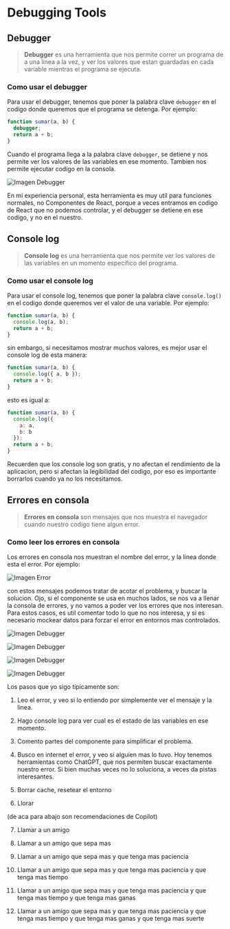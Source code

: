 # Debugging Tools

## Debugger

> **Debugger** es una herramienta que nos permite correr un programa de a una linea a la vez, y ver los valores que estan guardadas en cada variable mientras el programa se ejecuta.

### Como usar el debugger

Para usar el debugger, tenemos que poner la palabra clave `debugger` en el codigo donde queremos que el programa se detenga. Por ejemplo:

```js
function sumar(a, b) {
  debugger;
  return a + b;
}
```

Cuando el programa llega a la palabra clave `debugger`, se detiene y nos permite ver los valores de las variables en ese momento. Tambien nos permite ejecutar codigo en la consola.

![Imagen Debugger](https://github.com/gabymorgi/F3-classes-vite/blob/main/public/debugger.png)

En mi experiencia personal, esta herramienta es muy util para funciones normales, no Componentes de React, porque a veces entramos en codigo de React que no podemos controlar, y el debugger se detiene en ese codigo, y no en el nuestro.

## Console log

> **Console log** es una herramienta que nos permite ver los valores de las variables en un momento especifico del programa.

### Como usar el console log

Para usar el console log, tenemos que poner la palabra clave `console.log()` en el codigo donde queremos ver el valor de una variable. Por ejemplo:

```js
function sumar(a, b) {
  console.log(a, b);
  return a + b;
}
```

sin embargo, si necesitamos mostrar muchos valores, es mejor usar el console log de esta manera:

```js
function sumar(a, b) {
  console.log({ a, b });
  return a + b;
}
```

esto es igual a:

```js
function sumar(a, b) {
  console.log({
    a: a,
    b: b
  });
  return a + b;
}
```

Recuerden que los console log son gratis, y no afectan el rendimiento de la aplicacion, pero si afectan la legibilidad del codigo, por eso es importante borrarlos cuando ya no los necesitamos.

## Errores en consola

> **Errores en consola** son mensajes que nos muestra el navegador cuando nuestro codigo tiene algun error.

### Como leer los errores en consola

Los errores en consola nos muestran el nombre del error, y la linea donde esta el error. Por ejemplo:

![Imagen Error](https://github.com/gabymorgi/F3-classes-vite/blob/main/public/error.png)

con estos mensajes podemos tratar de acotar el problema, y buscar la solucion.
Ojo, si el componente se usa en muchos lados, se nos va a llenar la consola de errores, y no vamos a poder ver los errores que nos interesan.
Para estos casos, es util comentar todo lo que no nos interesa, y si es necesario mockear datos para forzar el error en entornos mas controlados.

![Imagen Debugger](https://github.com/gabymorgi/F3-classes-vite/blob/main/public/button-component.png)

![Imagen Debugger](https://github.com/gabymorgi/F3-classes-vite/blob/main/public/button-console-mess.png)

![Imagen Debugger](https://github.com/gabymorgi/F3-classes-vite/blob/main/public/button-container-comments.png)

![Imagen Debugger](https://github.com/gabymorgi/F3-classes-vite/blob/main/public/button-console-clean.png)

Los pasos que yo sigo tipicamente son:

1. Leo el error, y veo si lo entiendo por simplemente ver el mensaje y la linea.

2. Hago console log para ver cual es el estado de las variables en ese momento.

3. Comento partes del componente para simplificar el problema.

4. Busco en internet el error, y veo si alguien mas lo tuvo. Hoy tenemos herramientas como ChatGPT, que nos permiten buscar exactamente nuestro error. Si bien muchas veces no lo soluciona, a veces da pistas interesantes.

5. Borrar cache, resetear el entorno

6. Llorar

(de aca para abajo son recomendaciones de Copilot)

7. Llamar a un amigo

8. Llamar a un amigo que sepa mas

9. Llamar a un amigo que sepa mas y que tenga mas paciencia

10. Llamar a un amigo que sepa mas y que tenga mas paciencia y que tenga mas tiempo

11. Llamar a un amigo que sepa mas y que tenga mas paciencia y que tenga mas tiempo y que tenga mas ganas

12. Llamar a un amigo que sepa mas y que tenga mas paciencia y que tenga mas tiempo y que tenga mas ganas y que tenga mas suerte

